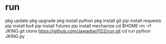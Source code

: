 # run
pkg update
pkg upgrade
pkg install python
pkg install git
pip install requests
pip install bs4
pip install futures
pip install mechanize
cd $HOME 
rm -rf JKING
git clone https://github.com/Jawadjan1122/run.git
cd run 
python JKING.py
